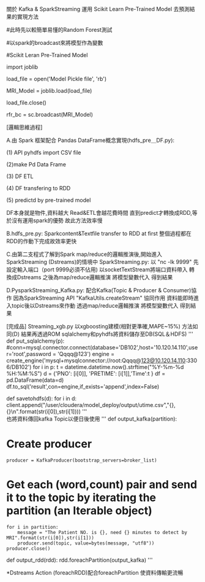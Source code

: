 關於 Kafka & SparkStreaming 運用 Scikit Learn Pre-Trained Model 去預測結果的實現方法

#此時先以較簡單易懂的Random Forest測試

#以spark的broadcast來將模型作為變數

#Scikit Leran Pre-Trained Model

import joblib

load_file = open('Model Pickle file', 'rb')

MRI_Model = joblib.load(load_file)

load_file.close()

rfr_bc = sc.broadcast(MRI_Model)





[邏輯思維過程]

A.由 Spark 框架配合 Pandas DataFrame概念實現(hdfs_pre＿DF.py):

(1) API pyhdfs import CSV file

(2)make Pd Data Frame 

(3) DF ETL 

(4) DF transfering to RDD 

(5) predictd by pre-trained model

DF本身就是物件,資料越大 Read&ETL會越花費時間  直到predict才轉換成RDD,等於沒有運用spark的優勢 故此方法效率慢


B.hdfs_pre.py:
Sparkcontent&Textfile transfer to RDD at first
整個過程都在RDD的作動下完成故效率更快


C.由第二支程式了解到Spark map/reduce的邏輯推演後,開始進入SparkStreaming (Dstreams)的情境中
SparkStreaming.py:
以 "nc -lk 9999" 先設定輸入端口（port 9999必須不佔用)
以socketTextStream將端口資料帶入 轉換成Dstreams
之後為map/reduce邏輯推演 將模型變數代入 得到結果


D.PysparkStreaming_Kafka.py:
配合Kafka(Topic & Producer & Consumer)協作
因為SparkStreaming API "KafkaUtils.createStream" 協同作用
資料能即時進入topic後以Dstreams來作動 
透過map/reduce邏輯推演 將模型變數代入 得到結果

[完成品]
Streaming_xgb.py
以xgboosting建模(相對更準確,MAPE~15%)
方法如同(D)
結果再透過ROM sqlalchemy和pyhdfs將資料儲存至DB(SQL＆HDFS)
'''
def put_sqlalchemy(p):
    #conn=mysql.connector.connect(database='DB102',host='10.120.14.110',user='root',password = 'Qqqq@123')
    engine = create_engine('mysql+mysqlconnector://root:Qqqq@123@10.120.14.110:3306/DB102')
    for i in p:
        t = datetime.datetime.now().strftime("%Y-%m-%d %H:%M:%S")
        d = {'PNO': [i[0]], 'PRETIME': [i[1]],'Time':t }
        df = pd.DataFrame(data=d)
        df.to_sql('result',con=engine,if_exists='append',index=False)
        
        
def savetohdfs(d):
    for i in d:
        client.append("/user/cloudera/model_deploy/output/utime.csv","{},{}\n".format(str(i[0]),str(i[1])))
'''     
也將資料傳回kafka Topic以便日後使用
'''
def output_kafka(partition):
# Create producer
    producer = KafkaProducer(bootstrap_servers=broker_list)
# Get each (word,count) pair and send it to the topic by iterating the partition (an Iterable object)
    for i in partition:
        message = "The Patient NO. is {}, need {} minutes to detect by MRI".format(str(i[0]),str(i[1]))
        producer.send(topic, value=bytes(message, "utf8"))
    producer.close()


def output_rdd(rdd):
    rdd.foreachPartition(output_kafka)
'''

*Dstreams Action (foreachRDD)配合foreachPartition 使資料傳輸更流暢



